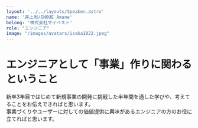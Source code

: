 ```yaml
---
layout: '../../layouts/Speaker.astro'
name: '井上周/INOUE Amane'
belong: '株式会社マイベスト'
role: "エンジニア"
image: "/images/avatars/isaka1022.jpeg"
---
```


# エンジニアとして「事業」作りに関わるということ

新卒3年目ではじめて新規事業の開発に挑戦した半年間を通した学びや、考えてることをお伝えできればと思います。  
事業づくりやユーザーに対しての価値提供に興味があるエンジニアの方のお役に立てればと思います。
